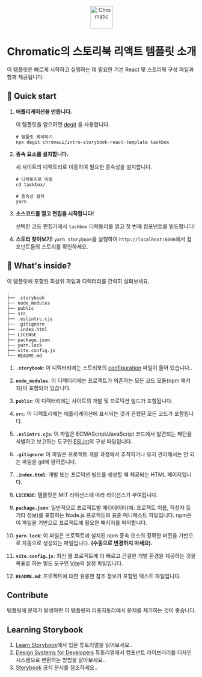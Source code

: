 <p align="center">
  <a href="https://www.chromatic.com/">
    <img alt="Chromatic" src="https://avatars2.githubusercontent.com/u/24584319?s=200&v=4" width="60" />
  </a>
</p>

<h1 align="center">
  Chromatic의 스토리북 리액트 템플릿 소개
</h1>

이 템플릿은 빠르게 시작하고 실행하는 데 필요한 기본 React 및 스토리북 구성 파일과 함께 제공됩니다.

## 🚅 Quick start

1.  **애플리케이션을 만듭니다.**

    이 템플릿을 얻으려면 [degit](https://github.com/Rich-Harris/degit) 을 사용합니다.

    ```shell
    # 템플릿 복제하기
    npx degit chromaui/intro-storybook-react-template taskbox
    ```

1.  **종속 요소를 설치합니다.**

    새 사이트의 디렉토리로 이동하여 필요한 종속성을 설치합니다.

    ```shell
    # 디렉토리로 이동
    cd taskbox/

    # 종속성 설치
    yarn
    ```

1.  **소스코드를 열고 편집을 시작합니다!**

    선택한 코드 편집기에서 `taskbox` 디렉토리를 열고 첫 번째 컴포넌트를 빌드합니다!

1.  **스토리 찾아보기!**
    `yarn storybook`을 실행하여 `http://localhost:6006`에서 컴포넌트들의 스토리를 확인하세요.

## 🔎 What's inside?

이 템플릿에 포함된 최상위 파일과 디렉터리를 간략히 살펴보세요.

    .
    ├── .storybook
    ├── node_modules
    ├── public
    ├── src
    ├── .eslintrc.cjs
    ├── .gitignore
    ├── .index.html
    ├── LICENSE
    ├── package.json
    ├── yarn.lock
    ├── vite.config.js
    └── README.md

1.  **`.storybook`**: 이 디렉터리에는 스토리북의 [configuration](https://storybook.js.org/docs/react/configure/overview) 파일이 들어 있습니다..

2.  **`node_modules`**: 이 디렉터리에는 프로젝트가 의존하는 모든 코드 모듈(npm 패키지)이 포함되어 있습니다.

3.  **`public`**: 이 디렉터리에는 사이트의 개발 및 프로덕션 빌드가 포함됩니다.

4.  **`src`**: 이 디렉토리에는 애플리케이션에 표시되는 것과 관련된 모든 코드가 포함됩니다.

5.  **`.eslintrc.cjs`**: 이 파일은 ECMAScript/JavaScript 코드에서 발견되는 패턴을 식별하고 보고하는 도구인 [ESLint](https://eslint.org/)의 구성 파일입니다.

6.  **`.gitignore`**: 이 파일은 프로젝트 개발 과정에서 추적하거나 유지 관리해서는 안 되는 파일을 git에 알려줍니다.

7.  **`.index.html`**: 개발 또는 프로덕션 빌드를 생성할 때 제공되는 HTML 페이지입니다.

8.  **`LICENSE`**: 템플릿은 MIT 라이선스에 따라 라이선스가 부여됩니다.

9.  **`package.json`**: 일반적으로 프로젝트별 메타데이터(예: 프로젝트 이름, 작성자 등 기타 정보)를 포함하는 Node.js 프로젝트의 표준 매니페스트 파일입니다. npm은 이 파일을 기반으로 프로젝트에 필요한 패키지를 파악합니다.

10. **`yarn.lock`**: 이 파일은 프로젝트에 설치된 npm 종속 요소의 정확한 버전을 기반으로 자동으로 생성되는 파일입니다. **(수동으로 변경하지 마세요).**

11. **`vite.config.js`**: 최신 웹 프로젝트에 더 빠르고 간결한 개발 환경을 제공하는 것을 목표로 하는 빌드 도구인 [Vite](https://vitejs.dev/)의 설정 파일입니다.

12. **`README.md`**: 프로젝트에 대한 유용한 참조 정보가 포함된 텍스트 파일입니다.

## Contribute

템플릿에 문제가 발생하면 이 템플릿의 리포지토리에서 문제를 제기하는 것이 좋습니다.

## Learning Storybook

1. [Learn Storybook](https://storybook.js.org/tutorials/intro-to-storybook/react/en/get-started/)에서 입문 튜토리얼을 읽어보세요..
2. [Design Systems for Developers](https://storybook.js.org/tutorials/design-systems-for-developers/) 튜토리얼에서 컴포넌트 라이브러리를 디자인 시스템으로 변환하는 방법을 알아보세요..
3. [Storybook](https://storybook.js.org/) 공식 문서를 참조하세요..
